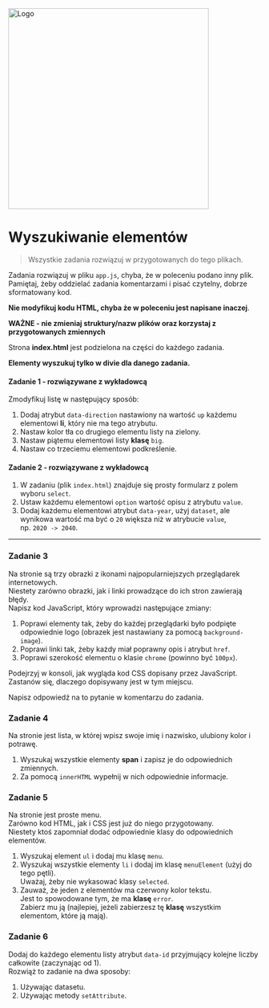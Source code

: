 <img alt="Logo" src="http://coderslab.pl/svg/logo-coderslab.svg" width="400">

#  Wyszukiwanie elementów

> Wszystkie zadania rozwiązuj w przygotowanych do tego plikach.

Zadania rozwiązuj w pliku `app.js`, chyba, że w poleceniu podano inny plik.
Pamiętaj, żeby oddzielać zadania komentarzami i pisać czytelny, dobrze sformatowany kod.  

**Nie modyfikuj kodu HTML, chyba że w poleceniu jest napisane inaczej**.

**WAŻNE -  nie zmieniaj struktury/nazw plików oraz korzystaj z przygotowanych zmiennych**

Strona **index.html** jest podzielona na części do każdego zadania.  

**Elementy wyszukuj tylko w divie dla danego zadania.**

#### Zadanie 1 - rozwiązywane z wykładowcą

Zmodyfikuj listę w następujący sposób:
1. Dodaj atrybut ```data-direction``` nastawiony na wartość ```up``` każdemu elementowi **li**, który nie ma tego atrybutu.
2. Nastaw kolor tła co drugiego elementu listy na zielony.
3. Nastaw piątemu elementowi listy **klasę** ```big```.
4. Nastaw co trzeciemu elementowi podkreślenie.

#### Zadanie 2 - rozwiązywane z wykładowcą

1. W zadaniu (plik `index.html`) znajduje się prosty formularz z polem wyboru ```select```.
2. Ustaw każdemu elementowi ```option``` wartość opisu z atrybutu ```value```.
3. Dodaj każdemu elementowi atrybut ```data-year```, użyj ```dataset```, ale wynikowa wartość ma być o `20` większa niż w atrybucie ```value```,  
   np. `2020 -> 2040`.

-------------------------------------------------------------------------------

### Zadanie 3

Na stronie są trzy obrazki z ikonami najpopularniejszych przeglądarek internetowych.  
Niestety zarówno obrazki, jak i linki prowadzące do ich stron zawierają błędy.  
Napisz kod JavaScript, który wprowadzi następujące zmiany:
1. Poprawi elementy tak, żeby do każdej przeglądarki było podpięte odpowiednie logo (obrazek jest nastawiany za pomocą ```background-image```).
2. Poprawi linki tak, żeby każdy miał poprawny opis i atrybut ```href```.
3. Poprawi szerokość elementu o klasie ```chrome``` (powinno być `100px`).

Podejrzyj w konsoli, jak wygląda kod CSS dopisany przez JavaScript.  
Zastanów się, dlaczego dopisywany jest w tym miejscu.  

Napisz odpowiedź na to pytanie w komentarzu do zadania.

### Zadanie 4

Na stronie jest lista, w której wpisz swoje imię i nazwisko, ulubiony kolor i potrawę.
1. Wyszukaj wszystkie elementy **span** i zapisz je do odpowiednich zmiennych.
2. Za pomocą ```innerHTML``` wypełnij w nich odpowiednie informacje.

### Zadanie 5

Na stronie jest proste menu.  
Zarówno kod HTML, jak i CSS jest już do niego przygotowany.  
Niestety ktoś zapomniał dodać odpowiednie klasy do odpowiednich elementów.
1. Wyszukaj element ```ul``` i dodaj mu klasę ```menu```.
2. Wyszukaj wszystkie elementy ```li``` i dodaj im klasę ```menuElement``` (użyj do tego pętli).  
   Uważaj, żeby nie wykasować klasy ```selected```.
3. Zauważ, że jeden z elementów ma czerwony kolor tekstu.  
   Jest to spowodowane tym, że ma **klasę** ```error```.  
   Zabierz mu ją (najlepiej, jeżeli zabierzesz tę **klasę** wszystkim elementom, które ją mają).

### Zadanie 6

Dodaj do każdego elementu listy atrybut ```data-id``` przyjmujący kolejne liczby całkowite (zaczynając od 1).  
Rozwiąż to zadanie na dwa sposoby:
  1. Używając datasetu.
  2. Używając metody ```setAttribute```.
